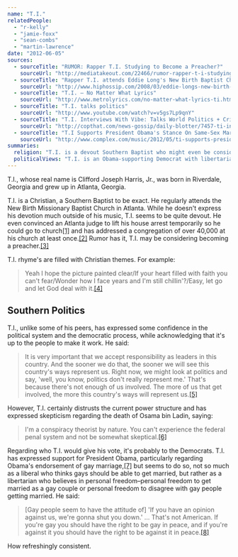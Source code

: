 ```yaml
---
name: "T.I."
relatedPeople:
  - "r-kelly"
  - "jamie-foxx"
  - "sean-combs"
  - "martin-lawrence"
date: "2012-06-05"
sources:
  - sourceTitle: "RUMOR: Rapper T.I. Studying to Become a Preacher?"
    sourceUrl: "http://mediatakeout.com/22466/rumor-rapper-t-i-studying-to-become-a-preacher.html"
  - sourceTitle: "Rapper T.I. attends Eddie Long's New Birth Baptist Church Holds Easter Service For Nearly 40,000 in Georgia Dome"
    sourceUrl: "http://www.hiphossip.com/2008/03/eddie-longs-new-birth-baptist-church.html"
  - sourceTitle: "T.I. – No Matter What Lyrics"
    sourceUrl: "http://www.metrolyrics.com/no-matter-what-lyrics-ti.html"
  - sourceTitle: "T.I. talks politics"
    sourceUrl: "http://www.youtube.com/watch?v=v5gs7Lp9qnY"
  - sourceTitle: "T.I. Interviews With Vibe: Talks World Politics + Criminal Charges"
    sourceUrl: "http://copthat.com/news-gossip/daily-blotter/7457-ti-interviews-with-vibe-talks-world-politics--criminal-charges"
  - sourceTitle: "T.I Supports President Obama's Stance On Same-Sex Marriage"
    sourceUrl: "http://www.complex.com/music/2012/05/ti-supports-president-obama-on-same-sex-marriage"
summaries:
  religion: "T.I. is a devout Southern Baptist who might even be considering becoming a preacher."
  politicalViews: "T.I. is an Obama-supporting Democrat with libertarian leanings."
---
```


T.I., whose real name is Clifford Joseph Harris, Jr., was born in Riverdale, Georgia and grew up in Atlanta, Georgia.

T.I. is a Christian, a Southern Baptist to be exact. He regularly attends the New Birth Missionary Baptist Church in Atlanta. While he doesn't express his devotion much outside of his music, T.I. seems to be quite devout. He even convinced an Atlanta judge to lift his house arrest temporarily so he could go to church<a class="source-citation" href="#http%3A%2F%2Fmediatakeout.com%2F22466%2Frumor-rapper-t-i-studying-to-become-a-preacher.html" title="RUMOR: Rapper T.I. Studying to Become a Preacher?">[1]</a> and has addressed a congregation of over 40,000 at his church at least once.<a class="source-citation" href="#http%3A%2F%2Fwww.hiphossip.com%2F2008%2F03%2Feddie-longs-new-birth-baptist-church.html" title="Rapper T.I. attends Eddie Long&apos;s New Birth Baptist Church Holds Easter Service For Nearly 40,000 in Georgia Dome">[2]</a> Rumor has it, T.I. may be considering becoming a preacher.<a class="source-citation" href="#http%3A%2F%2Fmediatakeout.com%2F22466%2Frumor-rapper-t-i-studying-to-become-a-preacher.html" title="RUMOR: Rapper T.I. Studying to Become a Preacher?">[3]</a>

T.I. rhyme's are filled with Christian themes. For example:

>Yeah I hope the picture painted clear/If your heart filled with faith you can't fear/Wonder how I face years and I'm still chillin'?/Easy, let go and let God deal with it.<a class="source-citation" href="#http%3A%2F%2Fwww.metrolyrics.com%2Fno-matter-what-lyrics-ti.html" title="T.I. – No Matter What Lyrics">[4]</a>

## Southern Politics

T.I., unlike some of his peers, has expressed some confidence in the political system and the democratic process, while acknowledging that it's up to the people to make it work. He said:

>It is very important that we accept responsibility as leaders in this country. And the sooner we do that, the sooner we will see this country's ways represent us. Right now, we might look at politics and say, 'well, you know, politics don't really represent me.' That's because there's not enough of us involved. The more of us that get involved, the more this country's ways will represent us.<a class="source-citation" href="#http%3A%2F%2Fwww.youtube.com%2Fwatch%3Fv%3Dv5gs7Lp9qnY" title="T.I. talks politics">[5]</a>

However, T.I. certainly distrusts the current power structure and has expressed skepticism regarding the death of Osama bin Ladin, saying:

>I'm a conspiracy theorist by nature. You can't experience the federal penal system and not be somewhat skeptical.<a class="source-citation" href="#http%3A%2F%2Fcopthat.com%2Fnews-gossip%2Fdaily-blotter%2F7457-ti-interviews-with-vibe-talks-world-politics--criminal-charges" title="T.I. Interviews With Vibe: Talks World Politics + Criminal Charges">[6]</a>

Regarding who T.I. would give his vote, it's probably to the Democrats. T.I. has expressed support for President Obama, particularly regarding Obama's endorsement of gay marriage,<a class="source-citation" href="#http%3A%2F%2Fwww.complex.com%2Fmusic%2F2012%2F05%2Fti-supports-president-obama-on-same-sex-marriage" title="T.I Supports President Obama&apos;s Stance On Same-Sex Marriage">[7]</a> but seems to do so, not so much as a liberal who thinks gays should be able to get married, but rather as a libertarian who believes in personal freedom–personal freedom to get married as a gay couple or personal freedom to disagree with gay people getting married. He said:

>[Gay people seem to have the attitude of] 'If you have an opinion against us, we're gonna shut you down.' … That's not American. If you're gay you should have the right to be gay in peace, and if you're against it you should have the right to be against it in peace.<a class="source-citation" href="#http%3A%2F%2Fcopthat.com%2Fnews-gossip%2Fdaily-blotter%2F7457-ti-interviews-with-vibe-talks-world-politics--criminal-charges" title="T.I. Interviews With Vibe: Talks World Politics + Criminal Charges">[8]</a>

How refreshingly consistent.